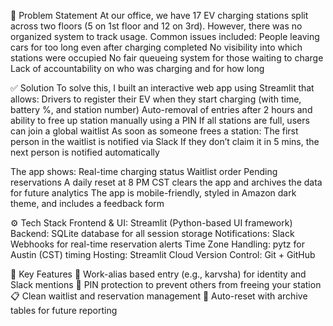 📍 Problem Statement
At our office, we have 17 EV charging stations split across two floors (5 on 1st floor and 12 on 3rd). However, there was no organized system to track usage. Common issues included:
People leaving cars for too long even after charging completed
No visibility into which stations were occupied
No fair queueing system for those waiting to charge
Lack of accountability on who was charging and for how long

✅ Solution
To solve this, I built an interactive web app using Streamlit that allows:
Drivers to register their EV when they start charging (with time, battery %, and station number)
Auto-removal of entries after 2 hours and ability to free up station manually using a PIN
If all stations are full, users can join a global waitlist
As soon as someone frees a station:
The first person in the waitlist is notified via Slack
If they don’t claim it in 5 mins, the next person is notified automatically

The app shows:
Real-time charging status
Waitlist order
Pending reservations
A daily reset at 8 PM CST clears the app and archives the data for future analytics
The app is mobile-friendly, styled in Amazon dark theme, and includes a feedback form

⚙️ Tech Stack
Frontend & UI: Streamlit (Python-based UI framework)
Backend: SQLite database for all session storage
Notifications: Slack Webhooks for real-time reservation alerts
Time Zone Handling: pytz for Austin (CST) timing
Hosting: Streamlit Cloud
Version Control: Git + GitHub

🧠 Key Features
👤 Work-alias based entry (e.g., karvsha) for identity and Slack mentions
🔐 PIN protection to prevent others from freeing your station
📋 Clean waitlist and reservation management
🔄 Auto-reset with archive tables for future reporting
